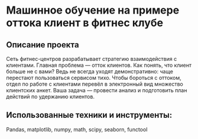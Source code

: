 # Машинное обучение на примере оттока клиент в фитнес клубе
## Описание проекта
Сеть фитнес-центров разрабатывает стратегию взаимодействия с клиентами. Главная проблема — отток клиентов. Как понять, что клиент больше не с вами? Ведь не всегда уходят демонстративно: чаще перестают пользоваться сервисом тихо. Чтобы бороться с оттоком, отдел по работе с клиентами перевёл в электронный вид множество клиентских анкет. Ваша задача — провести анализ и подготовить план действий по удержанию клиентов.
## Использованные техники и инструменты:
Pandas, matplotlib, numpy, math, scipy, seaborn, functool
